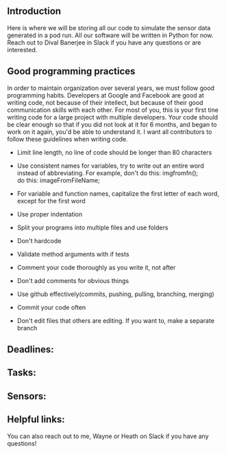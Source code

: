 ## Introduction
Here is where we will be storing all our code to simulate the sensor data
generated in a pod run. All our software will be written in Python for now.
Reach out to Dival Banerjee in Slack if you have any questions or are interested.

## Good programming practices
In order to maintain organization over several years, we must follow good
programming habits. Developers at Google and Facebook are good at writing code,
not because of their intellect, but because of their good communication skills
with each other. For most of you, this is your first tine writing code for a large
project with multiple developers. Your code should be clear enough so that if you
did not look at it for 6 months, and began to work on it again, you'd be able to
understand it. I want all contributors to follow these guidelines when  writing
code.

- Limit line length, no line of code should be longer than 80 characters
- Use consistent names for variables, try to write out an entire word instead of
  abbreviating. For example,
    don't do this: imgfromfn();   
    do this: imageFromFileName;
- For variable and function names, capitalize the first letter of each word,
  except for the first word
- Use proper indentation
- Split your programs into multiple files and use folders
- Don't hardcode
- Validate method arguments with if tests
- Comment your code thoroughly as you write it, not after
- Don't add comments for obvious things

- Use github effectively(commits, pushing, pulling, branching, merging)
- Commit your code often
- Don't edit files that others are editing. If you want to, make a separate branch


## Deadlines:

## Tasks:

## Sensors:

## Helpful links:

You can also reach out to me, Wayne or Heath on Slack if you have any questions!
